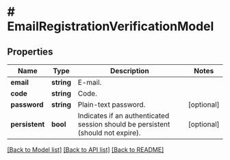 # # EmailRegistrationVerificationModel

## Properties

Name | Type | Description | Notes
------------ | ------------- | ------------- | -------------
**email** | **string** | E-mail. |
**code** | **string** | Code. |
**password** | **string** | Plain-text password. | [optional]
**persistent** | **bool** | Indicates if an authenticated session should be persistent (should not expire). | [optional]

[[Back to Model list]](../../README.md#models) [[Back to API list]](../../README.md#endpoints) [[Back to README]](../../README.md)
